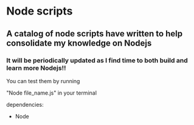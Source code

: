 # Node scripts 

## A catalog of node scripts have written to help consolidate my knowledge on Nodejs

### It will be periodically updated as I find time to both build and learn more Nodejs!!

You can test them by running 

"Node file_name.js" in your terminal

dependencies:

* Node
